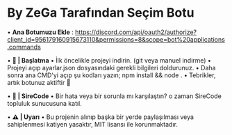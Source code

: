 # By ZeGa Tarafından Seçim Botu
 • **Ana Botumuzu Ekle** : https://discord.com/api/oauth2/authorize?client_id=956179160915673110&permissions=8&scope=bot%20applications.commands


 • **🔨 | Başlatma**
 • İlk öncelikle projeyi indirin. (git veya manuel indirme)
 • Projeyi açıp ayarlar.json dosyasındaki gerekli bilgileri doldurunuz.
 • Daha sonra ana CMD'yi açıp şu kodları yazın; npm install && node .
 • Tebrikler, artık botunuz aktiftir 🎉


 • **🎉 | SireCode**
 • Bir hata veya bir sorunla mı karşılaştın? o zaman SireCode topluluk sunucusuna katıl.


 • **⚠ | Uyarı**
 • Bu projenin alınıp başka bir yerde paylaşılması veya sahiplenmesi katiyen yasaktır, MIT lisansı ile korunmaktadır.
